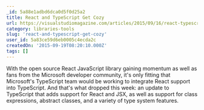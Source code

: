 ```yaml
---
_id: 5a88e1adbd6dca0d5f0d25a2
title: React and TypeScript Get Cozy
url: https://visualstudiomagazine.com/articles/2015/09/16/react-typescript-get-cozy.aspx
category: libraries-tools
slug: 'react-and-typescript-get-cozy'
user_id: 5a83ce59d6eb0005c4ecda2c
createdOn: '2015-09-19T08:20:10.000Z'
tags: []
---
```


With the open source React JavaScript library gaining momentum as well as fans from the Microsoft developer community, it's only fitting that Microsoft's TypeScript team would be working to integrate React support into TypeScript. And that's what dropped this week: an update to TypeScript that adds support for React and JSX, as well as support for class expressions, abstract classes, and a variety of type system features.
